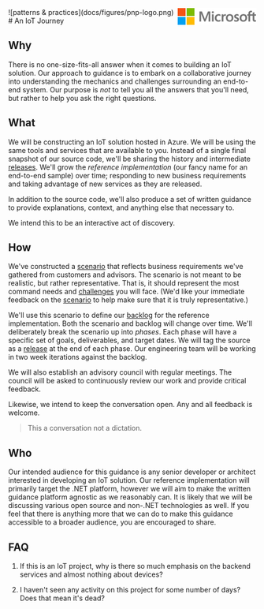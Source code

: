 <img alt="Microsoft" src="docs/figures/ms-logo.png" style="float:right">
![patterns & practices](docs/figures/pnp-logo.png)
# An IoT Journey

## Why

There is no one-size-fits-all answer when it comes to building an IoT solution.
Our approach to guidance is to embark on a collaborative journey into
understanding the mechanics and challenges surrounding an end-to-end system.
Our purpose is _not_ to tell you all the answers that you'll need, but rather to
help you ask the right questions.

## What

We will be constructing an IoT solution hosted in Azure. We will be using the
same tools and services that are available to you. Instead of a single final
snapshot of our source code, we'll be sharing the history and intermediate
[releases][]. We'll grow the _reference implementation_ (our fancy name for an
end-to-end sample) over time; responding to new business requirements and
taking advantage of new services as they are released.

In addition to the source code, we'll also produce a set of written guidance to
provide explanations, context, and anything else that necessary to.

We intend this to be an interactive act of discovery.

## How

We've constructed a [scenario][] that reflects business requirements we've
gathered from customers and advisors. The scenario is not meant to be realistic,
but rather representative. That is, it should represent the most command needs
and [challenges][] you will face. (We'd like your immediate feedback on the
[scenario][] to help make sure that it is truly representative.)

We'll use this scenario to define our [backlog][] for the reference
implementation. Both the scenario and backlog will change over time. We'll
deliberately break the scenario up into _phases_. Each phase will have a
specific set of goals, deliverables, and target dates. We will tag the source as
a [release][releases] at the end of each phase. Our engineering team will be
working in two week iterations against the backlog.

We will also establish an advisory council with regular meetings. The council
will be asked to continuously review our work and provide critical feedback.

Likewise, we intend to keep the conversation open. Any and all feedback is
welcome.

> This a conversation not a dictation.

## Who

Our intended audience for this guidance is any senior developer or architect
interested in developing an IoT solution. Our reference implementation will
primarily target the .NET platform, however we will aim to make the written
guidance platform agnostic as we reasonably can. It is likely that we will be
discussing various open source and non-.NET technologies as well.
If you feel that there is anything more that we can do to make this guidance
accessible to a broader audience, you are encouraged to share.

## FAQ

1. If this is an IoT project, why is there so much emphasis on the backend
services and almost nothing about devices?

1. I haven't seen any activity on this project for some number of days? Does
that mean it's dead?

[scenario]: docs/Scenario.md
[challenges]: docs/Challenges.md
[backlog]: https://github.com/mspnp/iot-journey/issues
[releases]: https://help.github.com/articles/about-releases/

